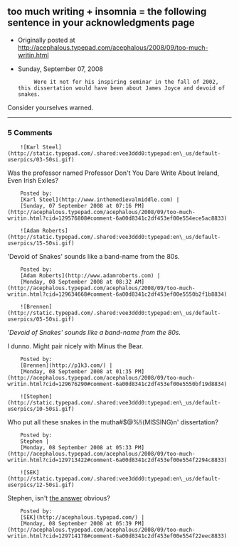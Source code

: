 ## too much writing + insomnia = the following sentence in your acknowledgments page

 * Originally posted at http://acephalous.typepad.com/acephalous/2008/09/too-much-writin.html
 * Sunday, September 07, 2008



			Were it not for his inspiring seminar in the fall of 2002, this dissertation would have been about James Joyce and devoid of snakes.

Consider yourselves warned.

		

* * *

### 5 Comments 

		

                
[]()

	

		![Karl Steel](http://static.typepad.com/.shared:vee3ddd0:typepad:en\_us/default-userpics/03-50si.gif)
	

	

		

Was the professor named Professor Don't You Dare Write About Ireland, Even Irish Exiles?

	

		Posted by:
		[Karl Steel](http://www.inthemedievalmiddle.com) |
		[Sunday, 07 September 2008 at 07:16 PM](http://acephalous.typepad.com/acephalous/2008/09/too-much-writin.html?cid=129576808#comment-6a00d8341c2df453ef00e554ece5ac8833)

[]()

	

		![Adam Roberts](http://static.typepad.com/.shared:vee3ddd0:typepad:en\_us/default-userpics/15-50si.gif)
	

	

		

'Devoid of Snakes' sounds like a band-name from the 80s.

	

		Posted by:
		[Adam Roberts](http://www.adamroberts.com) |
		[Monday, 08 September 2008 at 08:32 AM](http://acephalous.typepad.com/acephalous/2008/09/too-much-writin.html?cid=129634668#comment-6a00d8341c2df453ef00e5550b2f1b8834)

[]()

	

		![Brennen](http://static.typepad.com/.shared:vee3ddd0:typepad:en\_us/default-userpics/05-50si.gif)
	

	

		

_'Devoid of Snakes' sounds like a band-name from the 80s._

I dunno. Might pair nicely with Minus the Bear.

	

		Posted by:
		[Brennen](http://p1k3.com/) |
		[Monday, 08 September 2008 at 01:35 PM](http://acephalous.typepad.com/acephalous/2008/09/too-much-writin.html?cid=129676290#comment-6a00d8341c2df453ef00e5550bf19d8834)

[]()

	

		![Stephen](http://static.typepad.com/.shared:vee3ddd0:typepad:en\_us/default-userpics/10-50si.gif)
	

	

		

Who put all these snakes in the mutha#$@%!i(MISSING)n' dissertation?

	

		Posted by:
		Stephen |
		[Monday, 08 September 2008 at 05:33 PM](http://acephalous.typepad.com/acephalous/2008/09/too-much-writin.html?cid=129713422#comment-6a00d8341c2df453ef00e554f2294c8833)

[]()

	

		![SEK](http://static.typepad.com/.shared:vee3ddd0:typepad:en\_us/default-userpics/12-50si.gif)
	

	

		

Stephen, isn't [the answer](http://acephalous.typepad.com/acephalous/2006/09/silas\_weir\_blah.html) obvious?

	

		Posted by:
		[SEK](http://acephalous.typepad.com/) |
		[Monday, 08 September 2008 at 05:39 PM](http://acephalous.typepad.com/acephalous/2008/09/too-much-writin.html?cid=129714178#comment-6a00d8341c2df453ef00e554f22eec8833)

		

        
